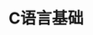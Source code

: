 ---
lang: zh-CN
title: C语言基础
titleTemplate: 数据结构需要掌握的C语言基础
description: 学好C语言，走遍天下都不怕
aside: left
lastUpdated: true
sidebar: false
footer: false
prev:
  text: '第一篇|线性方程组'
  link: '/study/math/Linear_Algebra/线性方程组'
next:
  text: '第三篇|行列式'
  link: '/study/math/Linear_Algebra/行列式'  
---